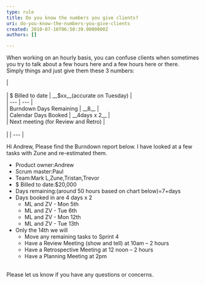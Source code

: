 ```yaml
---
type: rule
title: Do you know the numbers you give clients?
uri: do-you-know-the-numbers-you-give-clients
created: 2010-07-16T06:50:39.0000000Z
authors: []

---
```


 When working on an hourly basis, you can confuse clients when sometimes you try to talk about a few hours here and a few hours here or there.<br> 
Simply things and just give them these 3 numbers:


| <br><br>| $ Billed to date | \_\_$xx\_\_(accurate on Tuesday) |<br>| --- | --- |<br>| Burndown Days Remaining | \_\_8\_\_ |<br>| Calendar Days Booked | \_\_4days x 2\_\_ |<br>| Next meeting (for Review and Retro) |<br><br> |
| --- |



Hi Andrew,
     Please find the Burndown report below. I have looked at a few tasks with Zune and re-estimated them.

- Product owner:Andrew
- Scrum master:Paul
- Team:Mark L,Zune,Tristan,Trevor
- $ Billed to date:$20,000
- Days remaining:(around 50 hours based on chart below)=7+days
- Days booked in are 4 days x 2
    - ML and ZV - Mon 5th
    - ML and ZV - Tue 6th
    - ML and ZV - Mon 12th
    - ML and ZV - Tue 13th
- Only the 14th we will
    - Move any remaining tasks to Sprint 4
    - Have a Review Meeting (show and tell) at 10am – 2 hours
    - Have a Retrospective Meeting at 12 noon – 2 hours
    - Have a Planning Meeting at 2pm

<br>        Please let us know if you have any questions or concerns.



